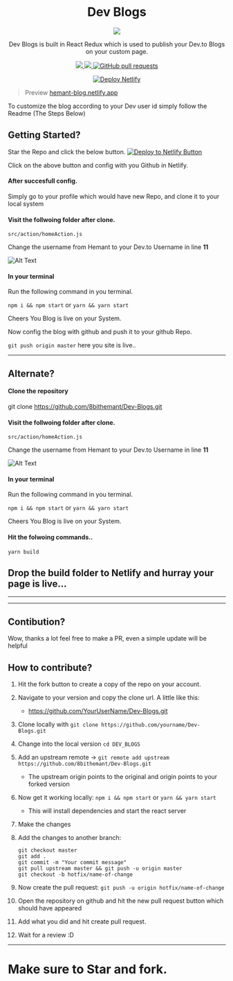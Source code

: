 
<h1 align="center">Dev Blogs</h1>
<p align="center">
<img src="https://dev-to-uploads.s3.amazonaws.com/i/w352xfxy8kyc1micn5pz.png" />
   
   <p align="center">Dev Blogs is built in React Redux which is used to publish your Dev.to Blogs on your custom page.</p>
   </p>


<p align="center">
  <a href="https://app.netlify.com/sites/hemant-blog/deploys" target="_blank">
    <img src="https://api.netlify.com/api/v1/badges/c5b6a364-e4d6-4b81-a09b-628e39e84d5b/deploy-status"></img>
  </a>
  <a href="https://github.com/8bithemant/Dev-Blogs/issues">
    <img src="https://img.shields.io/github/issues/8bithemant/Dev-Blogs?style=flat-square"></img>
  </a>
   <a href="https://github.com/8bithemant/Dev-Blogs/pulls">
      <img alt="GitHub pull requests" src="https://img.shields.io/github/issues-pr/8bithemant/Dev-Blogs?style=flat-square" />
   </a>
</p>
<p align="center">
<a href="https://app.netlify.com/start/deploy?repository=https://github.com/8bithemant/Dev-Blogs">
   <img alt="Deploy Netlify" src="https://www.netlify.com/img/deploy/button.svg"/>
   </a>
</p>


>Preview 
[hemant-blog.netlify.app](hemant-blog.netlify.app)


To customize the blog according to your Dev user id simply follow the Readme (The Steps Below)









## Getting Started?

Star the Repo and click the below button.
[![Deploy to Netlify Button](https://www.netlify.com/img/deploy/button.svg)](https://app.netlify.com/start/deploy?repository=https://github.com/8bithemant/Dev-Blogs)

Click on the above button and config with you Github in Netlify.

#### After succesfull config.

Simply go to your profile which would have new Repo, and clone it to your local system

#### Visit the follwoing folder after clone.

`src/action/homeAction.js`

Change the username from Hemant to your Dev.to Username in line **11**

![Alt Text](https://dev-to-uploads.s3.amazonaws.com/i/qyiblhyu82371mnbavf9.png)

#### In your terminal

Run the following command in you terminal.

`npm i && npm start`
or
`yarn && yarn start`

Cheers You Blog is live on your System.

Now config the blog with github and push it to your github Repo.

`git push origin master` here you site is live..

---

## Alternate?

#### Clone the repository

git clone https://github.com/8bithemant/Dev-Blogs.git

#### Visit the follwoing folder after clone.

`src/action/homeAction.js`

Change the username from Hemant to your Dev.to Username in line **11**

![Alt Text](https://dev-to-uploads.s3.amazonaws.com/i/qyiblhyu82371mnbavf9.png)

#### In your terminal

Run the following command in you terminal.

`npm i && npm start`
or
`yarn && yarn start`

Cheers You Blog is live on your System.

#### Hit the folwoing commands..

`yarn build`

## Drop the build folder to Netlify and hurray your page is live...

---

---

## Contibution?

Wow, thanks a lot feel free to make a PR, even a simple update will be helpful

## How to contribute?

1. Hit the fork button to create a copy of the repo on your account.

2. Navigate to your version and copy the clone url. A little like this:

   - https://github.com/YourUserName/Dev-Blogs.git

3. Clone locally with `git clone https://github.com/yourname/Dev-Blogs.git`

4. Change into the local version `cd DEV_BLOGS`

5. Add an upstream remote -> `git remote add upstream https://github.com/8bithemant/Dev-Blogs.git`

   - The upstream origin points to the original and origin points to your forked version

6. Now get it working locally:
   `npm i && npm start`
   or
   `yarn && yarn start`

   - This will install dependencies and start the react server

7. Make the changes

8. Add the changes to another branch:

   ```
   git checkout master
   git add .
   git commit -m "Your commit message"
   git pull upstream master && git push -u origin master
   git checkout -b hotfix/name-of-change
   ```

9. Now create the pull request: `git push -u origin hotfix/name-of-change`

10. Open the repository on github and hit the new pull request button which should have appeared

11. Add what you did and hit create pull request.

12. Wait for a review :D

---

# Make sure to Star and fork.
